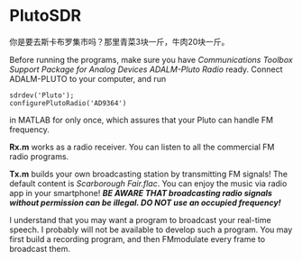 # PlutoSDR



你是要去斯卡布罗集市吗？那里青菜3块一斤，牛肉20块一斤。



Before running the programs, make sure you have *Communications Toolbox Support Package for Analog Devices ADALM-Pluto Radio* ready. Connect ADALM-PLUTO to your computer, and run
```
sdrdev('Pluto');
configurePlutoRadio('AD9364')
```



in MATLAB for only once, which assures that your Pluto can handle FM frequency.



**Rx.m** works as a radio receiver. You can listen to all the commercial FM radio programs. 



**Tx.m** builds your own broadcasting station by transmitting FM signals! The default content is *Scarborough Fair.flac*. You can enjoy the music via radio app in your smartphone! ***BE AWARE THAT broadcasting radio signals without permission can be illegal. DO NOT use an occupied frequency!***



I understand that you may want a program to broadcast your real-time speech. I probably will not be available to develop such a program. You may first build a recording program, and then FMmodulate every frame to broadcast them. 
